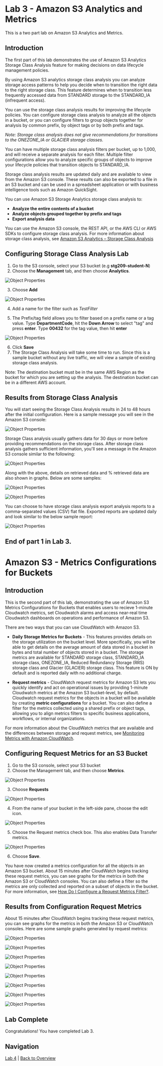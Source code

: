 # Lab 3 - Amazon S3 Analytics and Metrics 

This is a two part lab on Amazon S3 Analytics and Metrics.

## Introduction
The first part of this lab demonstrates the use of Amazon S3 Analytics Storage Class Analysis feature for making decisions on data lifecycle management policies.

By using Amazon S3 analytics storage class analysis you can analyze storage access patterns to help you decide when to transition the right data to the right storage class. This feature determines when to transition less frequently accessed data from STANDARD storage to the STANDARD_IA (infrequent access).

You can use the storage class analysis results for improving the lifecycle policies. You can configure storage class analysis to analyze all the objects in a bucket, or you can configure filters to group objects together for analysis by common prefix, by object tags or by both prefix and tags. 

_Note: Storage class analysis does not give recommendations for transitions to the ONEZONE\_IA or GLACIER storage classes._

You can have multiple storage class analysis filters per bucket, up to 1,000, and will receive a separate analysis for each filter. Multiple filter configurations allow you to analyze specific groups of objects to improve your lifecycle policies that transition objects to STANDARD_IA.

Storage class analysis results are updated daily and are available to view from the Amazon S3 console. These results can also be exported to a file in an S3 bucket and can be used in a spreadsheet application or with business intelligence tools such as Amazon QuickSight.

You can use Amazon S3 Storage Analytics storage class analysis to:
* **Analyze the entire contents of a bucket**
* **Analyze objects grouped together by prefix and tags**
* **Export analysis data**

You can use the Amazon S3 console, the REST API, or the AWS CLI or AWS SDKs to configure storage class analysis. For more information about storage class analysis, see [Amazon S3 Analytics – Storage Class Analysis](https://docs.aws.amazon.com/AmazonS3/latest/dev/analytics-storage-class.html)

## Configuring Storage Class Analysis Lab

1. Go to the S3 console, select your S3 bucket (e.g **stg209-student-N**)
2. Choose the **Management** tab, and then choose **Analytics**.

![Object Properties](../images/SA-choose-management-tab.png)

3. Choose **Add**

![Object Properties](../images/SA-storage-class-analysis-add-filter.png)

4. Add a name for the filter such as _TestFilter_

5. The Prefix/tag field allows you to filter based on a prefix name or a tag value.  Type **DepartmentCode**, hit the **Down Arrow** to select "tag" and press **enter**. Type **00432** for the tag value, then hit **enter**

![Object Properties](../images/SA-storage-class-analysis-tag.png)

6. Click **Save**
7. The Storage Class Analysis will take some time to run.  Since this is a sample bucket without any live traffic, we will view a sample of existing storage class analysis.

Note: The destination bucket must be in the same AWS Region as the bucket for which you are setting up the analysis. The destination bucket can be in a different AWS account.

## Results from Storage Class Analysis 

You will start seeing the Storage Class Analysis results in 24 to 48 hours after the initial configuration. Here is a sample message you will see in the Amazon S3 console:

![Object Properties](../images/SA-storage-class-analysis-observe-bar-start-observe.png)

Storage Class analysis usually gathers data for 30 days or more before providing recommendations on the storage class. After storage class analysis gathers sufficient information, you'll see a message in the Amazon S3 console similar to the following:

![Object Properties](../images/SA-storage-class-analysis-observe-bar.png)

Along with the above, details on retrieved data and % retrieved data are also shown in graphs. Below are some samples:

![Object Properties](../images/SA-storage-class-analysis-how-much-retrieved.png)

![Object Properties](../images/SA-storage-class-analysis-percentage-retrieved.png)

You can choose to have storage class analysis export analysis reports to a comma-separated values (CSV) flat file. Exported reports are updated daily and look similar to the below sample report:

![Object Properties](../images/SA-storage-class-analysis-export-file1.png)

## End of part 1 in Lab 3.

# Amazon S3 - Metrics Configurations for Buckets

## Introduction

This is the second part of this lab, demonstrating the use of Amazon S3 Metrics Configurations for Buckets that enables users to recieve 1-minute Cloudwatch metrics, set Cloudwatch alarms and access near-real time Cloudwatch dashboards on operations and performance of Amazon S3.

There are two ways that you can use CloudWatch with Amazon S3. 

* **Daily Storage Metrics for Buckets** - This features provides details on the storage utilization on the bucket level. More specifically, you will be able to get details on the average amount of data stored in a bucket in bytes and total number of objects stored in a bucket. The storage metrics are available for STANDARD storage class, STANDARD_IA storage class, ONEZONE_IA, Reduced Redundancy Storage (RRS) storage class and Glacier (GLACIER) storage class. This feature is ON by default and is reported daily with no additional charge.

* **Request metrics** - CloudWatch request metrics for Amazon S3 lets you quickly identify and act on operational issues by providing 1-minute Cloudwatch metrics at the Amazon S3 bucket-level, by default. Cloudwatch request metrics for the objects in a bucket will be available by creating **metric configurations** for a bucket. You can also define a filter for the metrics collected using a shared prefix or object tags, allowing you to align metrics filters to specific business applications, workflows, or internal organizations.
 
For more information about the CloudWatch metrics that are available and the differences between storage and request metrics, see [Monitoring Metrics with Amazon CloudWatch](https://docs.aws.amazon.com/AmazonS3/latest/dev/cloudwatch-monitoring.html).

## Configuring Request Metrics for an S3 Bucket

1. Go to the S3 console, select your S3 bucket
2. Choose the Management tab, and then choose **Metrics**.

![Object Properties](../images/RM-choose-management-tab-metrics.png)

3. Choose **Requests**

![Object Properties](../images/RM-choose-requests.png)

4. From the name of your bucket in the left-side pane, choose the edit icon.

![Object Properties](../images/RM-choose-metrics-edit.png)

5. Choose the Request metrics check box. This also enables Data Transfer metrics.

![Object Properties](../images/RM-choose-metrics-checkbox.png)

6. Choose **Save**.

You have now created a metrics configuration for all the objects in an Amazon S3 bucket. About 15 minutes after CloudWatch begins tracking these request metrics, you can see graphs for the metrics in both the Amazon S3 or CloudWatch consoles. You can also define a filter so the metrics are only collected and reported on a subset of objects in the bucket. For more information, see [How Do I Configure a Request Metrics Filter?](https://docs.aws.amazon.com/AmazonS3/latest/user-guide/configure-metrics.html).

## Results from Configuration Request Metrics

About 15 minutes after CloudWatch begins tracking these request metrics, you can see graphs for the metrics in both the Amazon S3 or CloudWatch consoles. Here are some sample graphs generated by request metrics:


![Object Properties](../images/RM-GetRequests.png)

![Object Properties](../images/RM-PutRequests.png)

![Object Properties](../images/RM-DeleteRequests.png)

![Object Properties](../images/RM-AllRequests.png)

![Object Properties](../images/RM-ListRequests.png)

![Object Properties](../images/RM-HeadRequests.png)

![Object Properties](../images/RM-5xxErrors.png)

![Object Properties](../images/RM-4xxErrors.png)


## Lab Complete

Congratulations! You have completed Lab 3.

## Navigation
[Lab 4](../lab4/README.md) | 
[Back to Overview](../README.md)

